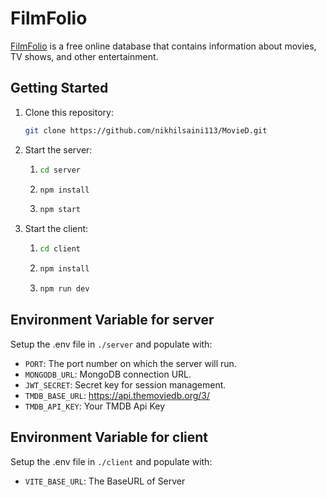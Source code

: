 
# FilmFolio

[FilmFolio](https://filmfolio-p0kf.onrender.com) is a free online database that contains information about movies, TV shows, and other entertainment.

## Getting Started

1. Clone this repository:
   ```sh
   git clone https://github.com/nikhilsaini113/MovieD.git
   ```

2. Start the server:
   1. ```sh
      cd server
      ```
   2. ```sh
      npm install
      ```
   3. ```sh
      npm start
      ```

3. Start the client:
   1. ```sh
      cd client
      ```
   2. ```sh
      npm install
      ```
   3. ```sh
      npm run dev
      ```

## Environment Variable for server

Setup the .env file in `./server` and populate with:

- `PORT`: The port number on which the server will run.
- `MONGODB_URL`: MongoDB connection URL.
- `JWT_SECRET`: Secret key for session management.
- `TMDB_BASE_URL`: https://api.themoviedb.org/3/
- `TMDB_API_KEY`: Your TMDB Api Key

## Environment Variable for client

Setup the .env file in `./client` and populate with:

- `VITE_BASE_URL`: The BaseURL of Server
